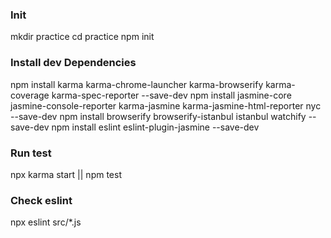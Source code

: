 ### Init
mkdir practice
cd practice
npm init

### Install dev Dependencies
npm install karma karma-chrome-launcher karma-browserify karma-coverage karma-spec-reporter --save-dev
npm install jasmine-core jasmine-console-reporter karma-jasmine karma-jasmine-html-reporter nyc --save-dev
npm install browserify browserify-istanbul istanbul watchify --save-dev
npm install eslint eslint-plugin-jasmine --save-dev

### Run test
npx karma start || npm test

### Check eslint
npx eslint src/*.js
